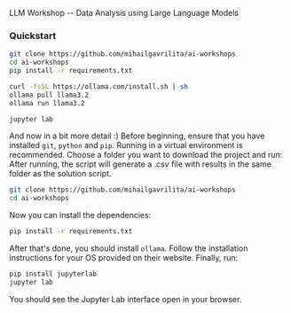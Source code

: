 LLM Workshop -- Data Analysis using Large Language Models

### Quickstart

```bash
git clone https://github.com/mihailgavrilita/ai-workshops
cd ai-workshops
pip install -r requirements.txt

curl -fsSL https://ollama.com/install.sh | sh 
ollama pull llama3.2
ollama run llama3.2

jupyter lab
```

And now in a bit more detail :) Before beginning, ensure that you have installed `git`, `python` and `pip`. Running in a virtual environment is recommended. Choose a folder you want to download the project and run:
After running, the script will generate a .csv file with results in the same folder as the solution script.
```bash
git clone https://github.com/mihailgavrilita/ai-workshops
cd ai-workshops
```

Now you can install the dependencies:

```bash
pip install -r requirements.txt
```

After that's done, you should install `ollama`. 
Follow the installation instructions for your OS provided on their website.
Finally, run:

```bash
pip install jupyterlab
jupyter lab
```

You should see the Jupyter Lab interface open in your browser.
